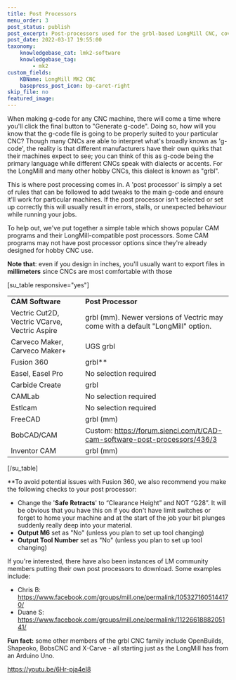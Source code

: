 ```yaml
---
title: Post Processors
menu_order: 3
post_status: publish
post_excerpt: Post-processors used for the grbl-based LongMill CNC, covering programs such as Vectric, Fusion360, Carveco, Carbide Create and Easel.
post_date: 2022-03-17 19:55:00
taxonomy:
    knowledgebase_cat: lmk2-software
    knowledgebase_tag:
        - mk2
custom_fields:
    KBName: LongMill MK2 CNC
    basepress_post_icon: bp-caret-right
skip_file: no
featured_image: 
---
```


When making g-code for any CNC machine, there will come a time where you'll click the final button to "Generate g-code". Doing so, how will you know that the g-code file is going to be properly suited to your particular CNC? Though many CNCs are able to interpret what's broadly known as 'g-code', the reality is that different manufacturers have their own quirks that their machines expect to see; you can think of this as g-code being the primary language while different CNCs speak with dialects or accents. For the LongMill and many other hobby CNCs, this dialect is known as "grbl".

This is where post processing comes in. A 'post processor' is simply a set of rules that can be followed to add tweaks to the main g-code and ensure it'll work for particular machines. If the post processor isn't selected or set up correctly this will usually result in errors, stalls, or unexpected behaviour while running your jobs.

To help out, we've put together a simple table which shows popular CAM programs and their LongMill-compatible post processors. Some CAM programs may not have post processor options since they're already designed for hobby CNC use.

**Note that**: even if you design in inches, you'll usually want to export files in **millimeters** since CNCs are most comfortable with those

[su_table responsive="yes"]
<table>
<tbody>
<tr>
<td><b>CAM Software</b></td>
<td><b>Post Processor</b></td>
</tr>
<tr>
<td>Vectric Cut2D, Vectric VCarve, Vectric Aspire</td>
<td>grbl (mm). Newer versions of Vectric may come with a default "LongMill" option.</td>
</tr>
<tr>
<td>Carveco Maker, Carveco Maker+</td>
<td>UGS grbl</td>
</tr>
<tr>
<td>Fusion 360</td>
<td>grbl**</td>
</tr>
<tr>
<td>Easel, Easel Pro</td>
<td>No selection required</td>
</tr>
<tr>
<td>Carbide Create</td>
<td>grbl</td>
</tr>
<tr>
<td>CAMLab</td>
<td>No selection required</td>
</tr>
<tr>
<td>Estlcam</td>
<td>No selection required</td>
</tr>
<tr>
<td>FreeCAD</td>
<td>grbl (mm)</td>
</tr>
<tr>
<td>BobCAD/CAM</td>
<td>Custom: <a href="https://forum.sienci.com/t/CAD-CAM-software-post-processors/436/3" target="_blank" rel="noopener">https://forum.sienci.com/t/CAD-cam-software-post-processors/436/3</a></td>
</tr>
<tr>
<td>Inventor CAM</td>
<td>grbl (mm)</td>
</tr>
</tbody>
</table>
[/su_table]

**To avoid potential issues with Fusion 360, we also recommend you make the following checks to your post processor:

<ul>
  <li>Change the '<b>Safe Retracts</b>' to “Clearance Height” and NOT “G28”. It will be obvious that you have this on if you don't have limit switches or forget to home your machine and at the start of the job your bit plunges suddenly really deep into your material.</li>
  <li><b>Output M6</b> set as "No" (unless you plan to set up tool changing)</li>
  <li><b>Output Tool Number</b> set as "No" (unless you plan to set up tool changing)</li>
</ul>

If you're interested, there have also been instances of LM community members putting their own post processors to download. Some examples include:

<ul>
  <li>Chris B: <a href="https://www.facebook.com/groups/mill.one/permalink/1053271605144170/" target="_blank" rel="noopener">https://www.facebook.com/groups/mill.one/permalink/1053271605144170/</a></li>
  <li>Duane S: <a href="https://www.facebook.com/groups/mill.one/permalink/1122661888205141/" target="_blank" rel="noopener">https://www.facebook.com/groups/mill.one/permalink/1122661888205141/</a></li>
</ul>

<b>Fun fact:</b> some other members of the grbl CNC family include OpenBuilds, Shapeoko, BobsCNC and X-Carve - all starting just as the LongMill has from an Arduino Uno.

https://youtu.be/6Hr-pja4eI8
